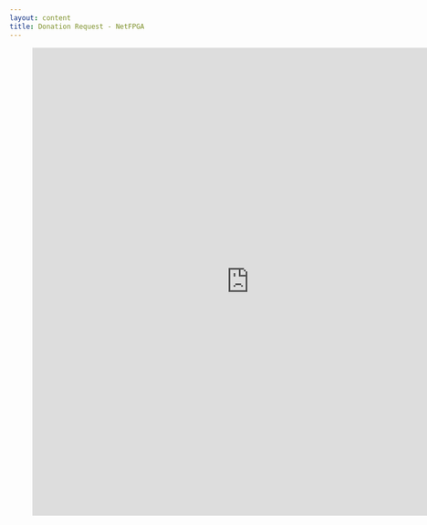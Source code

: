 ```yaml
---
layout: content 
title: Donation Request - NetFPGA
---
```

<div id="survey" style="padding-left: 40px">
		<iframe src="https://docs.google.com/spreadsheet/embeddedform?formkey=dGg3UWwyaEpFLV9UMVF6V01YQXMtemc6MQ" width="760" height="820" frameborder="0" marginheight="0" marginwidth="0">Loading...</iframe>
</div>
